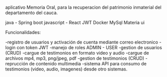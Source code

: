 aplicativo Memoria Oral, para la recuperacion del patrimonio inmaterial del departamento del cauca.

java - Spring boot
javascript - React
JWT
Docker
MySql
Materia ui

Funcionalidades:

-registro de usuarios y activación de cuenta mediante correo electronico
-login con token JWT
-manejo de roles ADMIN - USER
-gestion de usuarios (CRUD)
-cargue de testimonios en formato video y audio
-cargue de archivos mp4, mp3, png/jpeg, pdf
-gestion de testimonios (CRUD)
-reprucción de contenido multimedia
-sistema API para consumo de testimonios (video, audio, imagenes) desde otro sistemas.
